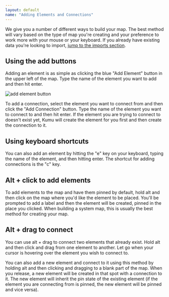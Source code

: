 ```yaml
---
layout: default
name: "Adding Elements and Connections"
---
```


We give you a number of different ways to build your map. The best method will vary based on the type of map you're creating and your preference to work more with your mouse or your keyboard. If you already have existing data you're looking to import, [jump to the imports section](/basics/imports.html).

## Using the add buttons

Adding an element is as simple as clicking the blue "Add Element" button in the upper left of the map. Type the name of the element you want to add and then hit enter.

<img src="/images/add-element-button.png" class="border" alt="add element button">

To add a connection, select the element you want to connect from and then click the "Add Connection" button. Type the name of the element you want to connect to and then hit enter. If the element you are trying to connect to doesn't exist yet, Kumu will create the element for you first and then create the connection to it.

## Using keyboard shortcuts

You can also add an element by hitting the "e" key on your keyboard, typing the name of the element, and then hitting enter. The shortcut for adding connections is the "c" key.

## Alt + click to add elements

To add elements to the map and have them pinned by default, hold alt and then click on the map where you'd like the element to be placed. You'll be prompted to add a label and then the element will be created, pinned in the place you clicked. When building a system map, this is usually the best method for creating your map.

## Alt + drag to connect

You can use alt + drag to connect two elements that already exist. Hold alt and then click and drag from one element to another. Let go when your cursor is hovering over the element you wish to connect to.

You can also add a new element and connect to it using this method by holding alt and then clicking and dragging to a blank part of the map. When you release, a new element will be created in that spot with a connection to it. The new element will inherit the pin state of the existing element (if the element you are connecting from is pinned, the new element will be pinned and vice versa).
